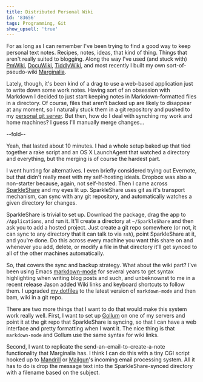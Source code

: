 ```yaml
---
title: Distributed Personal Wiki
id: '83656'
tags: Programming, Git
show_upsell: 'true'
---
```


For as long as I can remember I've been trying to find a good way to keep personal text notes. Recipes, notes, ideas, that kind of thing. Things that aren't really suited to blogging. Along the way I've used (and stuck with) [PmWiki][], [DocuWiki][], [TiddlyWiki][], and most recently I built my own sort-of-pseudo-wiki [Marginalia][].

Lately, though, it's been kind of a drag to use a web-based application just to write down some work notes. Having sort of an obsession with Markdown I decided to just start keeping notes in Markdown-formatted files in a directory. Of course, files that aren't backed up are likely to disappear at any moment, so I naturally stuck them in a git repository and pushed to my [personal git server][]. But then, how do I deal with synching my work and home machines? I guess I'll manually merge changes...


[PmWiki]:     http://www.pmwiki.org
[Docuwiki]:   https://www.dokuwiki.org/dokuwiki
[TiddlyWiki]: http://tiddlywiki.com
[Marginalia]: https://www.marginalia.com
[personal git server]: /hosting-private-git-repositories-with-gitolite
[SparkleShare]: http://sparkleshare.org
[markdown-mode]: http://jblevins.org/projects/markdown-mode/
[my dotfiles]: /task-oriented-dotfiles
[Gollum]: https://github.com/gollum/gollum
[Mandrill]: http://mandrill.com
[Mailgun]: http://www.mailgun.com

--fold--

Yeah, that lasted about 10 minutes. I had a whole setup baked up that tied together a rake script and an OS X LaunchAgent that watched a directory and everything, but the merging is of course the hardest part.

I went hunting for alternatives. I even briefly considered trying out Evernote, but that didn't really meet with my self-hosting ideals. Dropbox was also a non-starter because, again, not self-hosted. Then I came across [SparkleShare][] and my eyes lit up. SparkleShare uses git as it's transport mechanism, can sync with any git repository, and automatically watches a given directory for changes.

SparkleShare is trivial to set up. Download the package, drag the app to `/Applications`, and run it. It'll create a directory at `~/SparkleShare` and then ask you to add a hosted project. Just create a git repo somewhere (or not, it can sync to any directory that it can talk to via `ssh`), point SparkleShare at it, and you're done. Do this across every machine you want this share on and whenever you add, delete, or modify a file in that directory it'll get synced to all of the other machines automatically.

So, that covers the sync and backup strategy. What about the wiki part? I've been using Emacs [markdown-mode][] for several years to get syntax highlighting when writing blog posts and such, and unbeknownst to me in a recent release Jason added Wiki links and keyboard shortcuts to follow them. I upgraded [my dotfiles][] to the latest version of `markdown-mode` and then bam, wiki in a git repo.

There are two more things that I want to do that would make this system work really well. First, I want to set up [Gollum][] on one of my servers and point it at the git repo that SparkleShare is syncing, so that I can have a web interface and pretty formatting when I want it. The nice thing is that `markdown-mode` and Gollum use the same syntax for wiki links.

Second, I want to replicate the send-an-email-to-create-a-note functionality that Marginalia has. I think I can do this with a tiny CGI script hooked up to [Mandrill][] or [Mailgun][]'s incoming email processing system. All it has to do is drop the message text into the SparkleShare-synced directory with a filename based on the subject.
